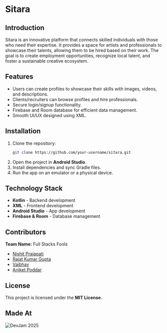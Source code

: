 # Sitara

## Introduction
Sitara is an innovative platform that connects skilled individuals with those who need their expertise. It provides a space for artists and professionals to showcase their talents, allowing them to be hired based on their work. The goal is to create employment opportunities, recognize local talent, and foster a sustainable creative ecosystem.

## Features
- Users can create profiles to showcase their skills with images, videos, and descriptions.
- Clients/recruiters can browse profiles and hire professionals.
- Secure login/signup functionality.
- Firebase and Room database for efficient data management.
- Smooth UI/UX designed using XML.

## Installation
1. Clone the repository:
   ```bash
   git clone https://github.com/your-username/sitara.git
   ```
2. Open the project in **Android Studio**.
3. Install dependencies and sync Gradle files.
4. Run the app on an emulator or a physical device.

## Technology Stack
- **Kotlin** - Backend development
- **XML** - Frontend development
- **Android Studio** - App development
- **Firebase & Room** - Database management

## Contributors
**Team Name:** Full Stacks Fools  
- [Nishit Prajapati](https://github.com/Nishit-Prajapati2006)  
- [Rajat Kumar Gupta](https://github.com/rajat4999)  
- [Vaibhav](https://github.com/vaibhav3304)  
- [Aniket Poddar](https://github.com/poddar-aniket)  

## License
This project is licensed under the **MIT License**.

## Made At
![DevJam 2025](image.png)
